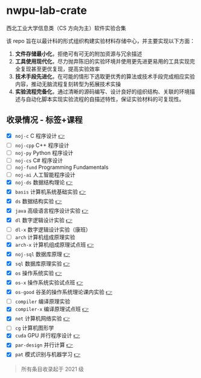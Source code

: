 # nwpu-lab-crate

西北工业大学信息类（CS 方向为主）软件实验合集

该 repo 旨在以最计科的形式组织构建实验材料存储中心，并主要实现以下方面：

1. **文件存储最小化**，拒绝可有可无的附加资源与冗余描述
2. **工具使用现代化**，尽力抛弃陈旧的实验环境并使用更先进更易用的工具实现完全复现甚至更优复现，提高实验效率
3. **技术手段先进化**，在可能的情形下选取更优秀的算法或技术手段完成相应实验内容，推动无脑流程复刻转型为拓展技术实操
4. **实验流程完备化**，通过清晰的源码编写、设计良好的组织结构、关联的环境描述与自动化脚本实现实验流程的自描述特性，保证实验材料的可复现性。

## 收录情况 - 标签+课程

- [x] `noj-c` C 程序设计 [👉](./noj-c/)
- [ ] `noj-cpp` C++ 程序设计
- [ ] `noj-py` Python 程序设计
- [ ] `noj-cs` C# 程序设计
- [ ] `noj-fund` Programming Fundamentals
- [ ] `noj-ai` 人工智能程序设计
- [x] `noj-ds` 数据结构理论 [👉](./noj-ds/)
- [x] `basis` 计算机系统基础实验 [👉](./basis/)
- [x] `ds` 数据结构实验 [👉](./ds/)
- [x] `java` 高级语言程序设计实验 [👉](./java/)
- [x] `dl` 数字逻辑设计实验 [👉](./dl/)
- [ ] `dl-x` 数字逻辑设计实验（康班）
- [ ] `arch` 计算机组成原理实验
- [x] `arch-x` 计算机组成原理试点班 [👉](https://github.com/NotOnlyMIPS/SimpleMIPS)
- [x] `noj-sql` 数据库原理 [👉](./noj-sql/)
- [x] `sql` 数据库原理实验 [👉](./sql/)
- [x] `os` 操作系统实验 [👉](./os/)
- [x] `os-x` 操作系统实验试点班 [👉](https://github.com/zymelaii/nwpu-os-lab)
- [x] `os-good` 谷圣的操作系统理论课内实验 [👉](./os-good/)
- [ ] `compiler` 编译原理实验
- [x] `compiler-x` 编译原理试点班 [👉](https://github.com/zymelaii/SSYC)
- [x] `net` 计算机网络实验 [👉](./net/)
- [ ] `cg` 计算机图形学
- [x] `cuda` GPU 并行程序设计 [👉](./cuda/)
- [x] `par-design` 并行计算 [👉](./par-design/)
- [x] `pat` 模式识别与机器学习 [👉](./pat/)

> 所有条目收录起于 2021 级
